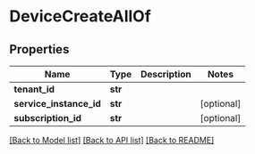 # DeviceCreateAllOf


## Properties
Name | Type | Description | Notes
------------ | ------------- | ------------- | -------------
**tenant_id** | **str** |  | 
**service_instance_id** | **str** |  | [optional] 
**subscription_id** | **str** |  | [optional] 

[[Back to Model list]](../README.md#documentation-for-models) [[Back to API list]](../README.md#documentation-for-api-endpoints) [[Back to README]](../README.md)


